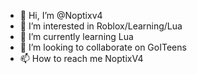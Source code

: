 - 👋 Hi, I’m @Noptixv4
- 👀 I’m interested in Roblox/Learning/Lua
- 🌱 I’m currently learning Lua
- 💞️ I’m looking to collaborate on GoITeens
- 📫 How to reach me NoptixV4

<!---
Noptixv4/Noptixv4 is a ✨ special ✨ repository because its `README.md` (this file) appears on your GitHub profile.
You can click the Preview link to take a look at your changes.
--->
